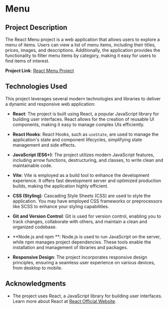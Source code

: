 # Menu

## Project Description

The React Menu project is a web application that allows users to explore a menu of items. Users can view a list of menu items, including their titles, prices, images, and descriptions. Additionally, the application provides the functionality to filter menu items by category, making it easy for users to find items of interest.

**Project Link**: [React Menu Project](https://your-project-link.com)

## Technologies Used

This project leverages several modern technologies and libraries to deliver a dynamic and responsive web application:

- **React**: The project is built using React, a popular JavaScript library for building user interfaces. React allows for the creation of reusable UI components, making it easy to manage complex UIs efficiently.

- **React Hooks**: React Hooks, such as `useState`, are used to manage the application's state and component lifecycles, simplifying state management and side effects.

- **JavaScript (ES6+)**: The project utilizes modern JavaScript features, including arrow functions, destructuring, and classes, to write clean and maintainable code.

- **Vite**: Vite is employed as a build tool to enhance the development experience. It offers fast development server and optimized production builds, making the application highly efficient.

- **CSS (Styling)**: Cascading Style Sheets (CSS) are used to style the application. You may have employed CSS frameworks or preprocessors like SCSS to enhance your styling capabilities.

- **Git and Version Control**: Git is used for version control, enabling you to track changes, collaborate with others, and maintain a clean and organized codebase.

- **Node.js and npm **: Node.js is used to run JavaScript on the server, while npm manages project dependencies. These tools enable the installation and management of libraries and packages.

- **Responsive Design**: The project incorporates responsive design principles, ensuring a seamless user experience on various devices, from desktop to mobile.

## Acknowledgments

- The project uses React, a JavaScript library for building user interfaces. Learn more about React at [React Official Website](https://react.dev/).
